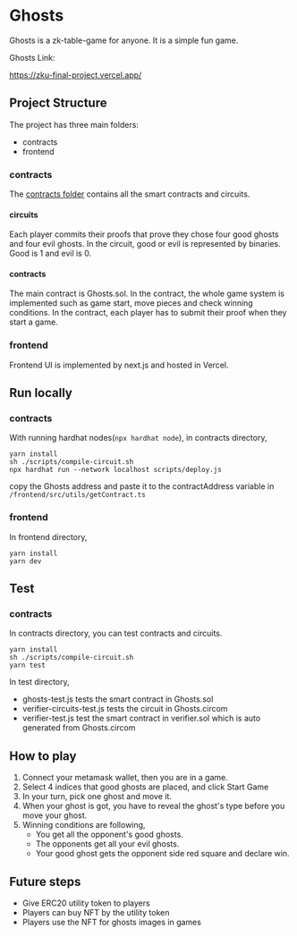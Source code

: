 # Ghosts

Ghosts is a zk-table-game for anyone. It is a simple fun game.

Ghosts Link:

https://zku-final-project.vercel.app/

## Project Structure

The project has three main folders:

- contracts
- frontend

### contracts

The [contracts folder](/contracts/) contains all the smart contracts and circuits.

#### circuits

Each player commits their proofs that prove they chose four good ghosts and four evil ghosts.
In the circuit, good or evil is represented by binaries. Good is 1 and evil is 0.

#### contracts

The main contract is Ghosts.sol. In the contract, the whole game system is implemented such as game start, move pieces and check winning conditions.
In the contract, each player has to submit their proof when they start a game.

### frontend

Frontend UI is implemented by next.js and hosted in Vercel.

## Run locally

### contracts

With running hardhat nodes(`npx hardhat node`), in contracts directory,

```
yarn install
sh ./scripts/compile-circuit.sh
npx hardhat run --network localhost scripts/deploy.js
```

copy the Ghosts address and paste it to the contractAddress variable in `/frontend/src/utils/getContract.ts`

### frontend

In frontend directory,

```
yarn install
yarn dev
```

## Test

### contracts

In contracts directory, you can test contracts and circuits.

```
yarn install
sh ./scripts/compile-circuit.sh
yarn test
```

In test directory,

- ghosts-test.js tests the smart contract in Ghosts.sol
- verifier-circuits-test.js tests the circuit in Ghosts.circom
- verifier-test.js test the smart contract in verifier.sol which is auto generated from Ghosts.circom

## How to play

1. Connect your metamask wallet, then you are in a game.
2. Select 4 indices that good ghosts are placed, and click Start Game
3. In your turn, pick one ghost and move it.
4. When your ghost is got, you have to reveal the ghost's type before you move your ghost.
5. Winning conditions are following,
   - You get all the opponent's good ghosts.
   - The opponents get all your evil ghosts.
   - Your good ghost gets the opponent side red square and declare win.

## Future steps

- Give ERC20 utility token to players
- Players can buy NFT by the utility token
- Players use the NFT for ghosts images in games
